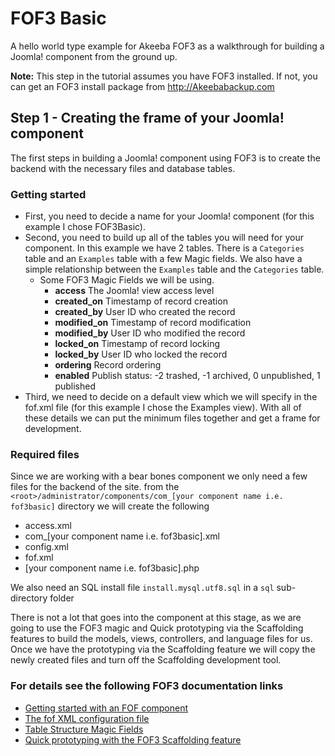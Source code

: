 # FOF3 Basic
A hello world type example for Akeeba FOF3  as a walkthrough for building a Joomla! component from the ground up.

**Note:** This step in the tutorial assumes you have FOF3 installed. If not, you can get an FOF3 install package from http://Akeebabackup.com

## Step 1 - Creating the frame of your Joomla! component
The first steps in building a Joomla! component using FOF3 is to create the backend with the necessary files and database tables.

### Getting started
- First, you need to decide a name for your Joomla! component (for this example I chose FOF3Basic).
- Second, you need to build up all of the tables you will need for your component.
	In this example we have 2 tables. There is a `Categories` table and an `Examples` table with a few Magic fields. We also have a simple relationship between the `Examples` table and the `Categories` table.
  - Some FOF3 Magic Fields we will be using.
    - **access**  The Joomla! view access level
    - **created_on**  Timestamp of record creation
    - **created_by**  User ID who created the record
    - **modified_on**  Timestamp of record modification
    - **modified_by**  User ID who modified the record
    - **locked_on**  Timestamp of record locking
    - **locked_by**  User ID who locked the record
    - **ordering**  Record ordering
    - **enabled**  Publish status: -2 trashed, -1 archived, 0 unpublished, 1 published
- Third, we need to decide on a default view which we will specify in the fof.xml file (for this example I chose the Examples view).
With all of these details we can put the minimum files together and get a frame for development.

### Required files
Since we are working with a bear bones component we only need a few files for the backend of the site.
from the `<root>/administrator/components/com_[your component name i.e. fof3basic]` directory we will create the following
-  access.xml
-  com_[your component name i.e. fof3basic].xml
-  config.xml
-  fof.xml
-  [your component name i.e. fof3basic].php
  
We also need an SQL install file `install.mysql.utf8.sql` in a `sql` sub-directory folder

There is not a lot that goes into the component at this stage, as we are going to use the FOF3 magic and Quick prototyping via the Scaffolding features to build the models, views, controllers, and language files for us. Once we have the prototyping via the Scaffolding feature we will copy the newly created files and turn off the Scaffolding development tool.

### For details see the following FOF3 documentation links
- [Getting started with an FOF component](https://github.com/akeeba/fof/wiki/Getting-started-with-a-FOF-component)
- [The fof XML configuration file](https://github.com/akeeba/fof/wiki/The-XML-configuration-file)
- [Table Structure Magic Fields](https://github.com/akeeba/fof/wiki/The-DataModel#magic-fields)
- [Quick prototyping with the FOF3 Scaffolding feature](https://github.com/akeeba/fof/wiki/Scaffolding)
